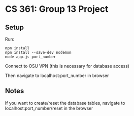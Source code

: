 # CS 361: Group 13 Project

## Setup
Run:
```
npm install
npm install --save-dev nodemon
node app.js port_number
```
Connect to OSU VPN (this is necessary for database access)

Then navigate to localhost:port_number in browser

## Notes
If you want to create/reset the database tables, navigate to localhost:port_number/reset in the browser